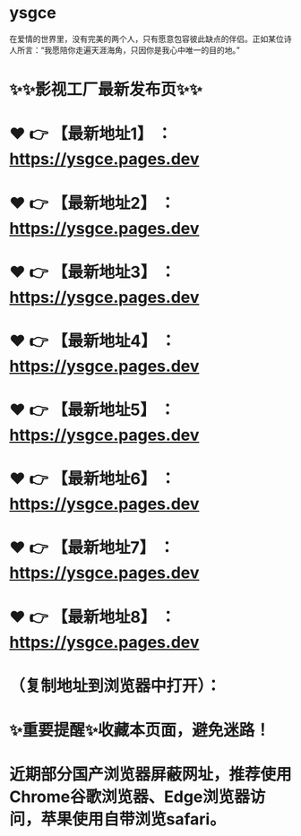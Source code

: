 # ysgce
在爱情的世界里，没有完美的两个人，只有愿意包容彼此缺点的伴侣。正如某位诗人所言：“我愿陪你走遍天涯海角，只因你是我心中唯一的目的地。”

# ✨✨影视工厂最新发布页✨✨
# ❤️ 👉 【最新地址1】 ：https://ysgce.pages.dev
# ❤️ 👉 【最新地址2】 ：https://ysgce.pages.dev
# ❤️ 👉 【最新地址3】 ：https://ysgce.pages.dev
# ❤️ 👉 【最新地址4】 ：https://ysgce.pages.dev
# ❤️ 👉 【最新地址5】 ：https://ysgce.pages.dev
# ❤️ 👉 【最新地址6】 ：https://ysgce.pages.dev
# ❤️ 👉 【最新地址7】 ：https://ysgce.pages.dev
# ❤️ 👉 【最新地址8】 ：https://ysgce.pages.dev
# （复制地址到浏览器中打开）：
# ✨重要提醒✨收藏本页面，避免迷路！
# 近期部分国产浏览器屏蔽网址，推荐使用Chrome谷歌浏览器、Edge浏览器访问，苹果使用自带浏览safari。

